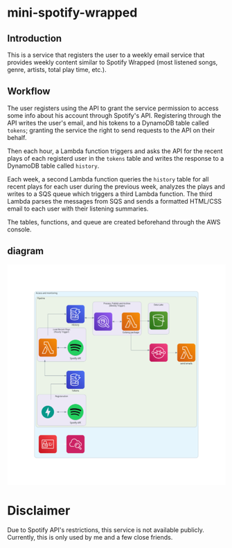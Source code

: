 # mini-spotify-wrapped

## Introduction

This is a service that registers the user to a weekly email service that provides weekly content similar to Spotify Wrapped (most listened songs, genre, artists, total play time, etc.). 

## Workflow

The user registers using the API to grant the service permission to access some info about his account through Spotify's API. Registering through the API writes the user's email, and his tokens to a DynamoDB table called `tokens`; granting the service the right to send requests to the API on their behalf.

Then each hour, a Lambda function triggers and asks the API for the recent plays of each registerd user in the `tokens` table and writes the response to a DynamoDB table called `history`. 

Each week, a second Lambda function queries the `history` table for all recent plays for each user during the previous week, analyzes the plays and writes to a SQS queue which triggers a third Lambda function. The third Lambda parses the messages from SQS and sends a formatted HTML/CSS email to each user with their listening summaries.

The tables, functions, and queue are created beforehand through the AWS console.

## diagram

![](./assets/diagrams_image.png)

# Disclaimer
Due to Spotify API's restrictions, this service is not available publicly. Currently, this is only used by me and a few close friends.
